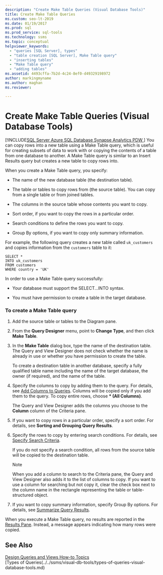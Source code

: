 ```yaml
---
description: "Create Make Table Queries (Visual Database Tools)"
title: Create Make Table Queries
ms.custom: seo-lt-2019
ms.date: 01/19/2017
ms.prod: sql
ms.prod_service: sql-tools
ms.technology: ssms
ms.topic: conceptual
helpviewer_keywords: 
  - "queries [SQL Server], types"
  - "table creation [SQL Server], Make Table query"
  - "inserting tables"
  - "Make Table query"
  - "adding tables"
ms.assetid: 4493cffa-7b2d-4c24-8ef0-d49329198972
author: markingmyname
ms.author: maghan
ms.reviewer: 

---
```

# Create Make Table Queries (Visual Database Tools)
[!INCLUDE[SQL Server Azure SQL Database Synapse Analytics PDW ](../../includes/applies-to-version/sql-asdb-asdbmi-asa-pdw.md)]
You can copy rows into a new table using a Make Table query, which is useful for creating subsets of data to work with or copying the contents of a table from one database to another. A Make Table query is similar to an Insert Results query but creates a new table to copy rows into.  
  
When you create a Make Table query, you specify:  
  
-   The name of the new database table (the destination table).  
  
-   The table or tables to copy rows from (the source table). You can copy from a single table or from joined tables.  
  
-   The columns in the source table whose contents you want to copy.  
  
-   Sort order, if you want to copy the rows in a particular order.  
  
-   Search conditions to define the rows you want to copy.  
  
-   Group By options, if you want to copy only summary information.  
  
For example, the following query creates a new table called `uk_customers` and copies information from the `customers` table to it:  
  
```  
SELECT *   
INTO uk_customers  
FROM customers  
WHERE country = 'UK'  
```  
  
In order to use a Make Table query successfully:  
  
-   Your database must support the SELECT...INTO syntax.  
  
-   You must have permission to create a table in the target database.  
  
### To create a Make Table query  
  
1.  Add the source table or tables to the Diagram pane.  
  
2.  From the **Query Designer** menu, point to **Change Type**, and then click **Make Table**.  
  
3.  In the **Make Table** dialog box, type the name of the destination table. The Query and View Designer does not check whether the name is already in use or whether you have permission to create the table.  
  
    To create a destination table in another database, specify a fully qualified table name including the name of the target database, the owner (if required), and the name of the table.  
  
4.  Specify the columns to copy by adding them to the query. For details, see [Add Columns to Queries](../../ssms/visual-db-tools/add-columns-to-queries-visual-database-tools.md). Columns will be copied only if you add them to the query. To copy entire rows, choose **&#42; (All Columns)**.  
  
    The Query and View Designer adds the columns you choose to the **Column** column of the Criteria pane.  
  
5.  If you want to copy rows in a particular order, specify a sort order. For details, see **Sorting and Grouping Query Results**.  
  
6.  Specify the rows to copy by entering search conditions. For details, see [Specify Search Criteria](../../ssms/visual-db-tools/specify-search-criteria-visual-database-tools.md).  
  
    If you do not specify a search condition, all rows from the source table will be copied to the destination table.  
  
    > [!NOTE]  
    > When you add a column to search to the Criteria pane, the Query and View Designer also adds it to the list of columns to copy. If you want to use a column for searching but not copy it, clear the check box next to the column name in the rectangle representing the table or table-structured object.  
  
7.  If you want to copy summary information, specify Group By options. For details, see [Summarize Query Results](../../ssms/visual-db-tools/summarize-query-results-visual-database-tools.md).  
  
When you execute a Make Table query, no results are reported in the [Results Pane](../../ssms/visual-db-tools/results-pane-visual-database-tools.md). Instead, a message appears indicating how many rows were copied.  
  
## See Also  
[Design Queries and Views How-to Topics](../../ssms/visual-db-tools/design-queries-and-views-how-to-topics-visual-database-tools.md)  
[Types of Queries(../../ssms/visual-db-tools/types-of-queries-visual-database-tools.md)  
  
